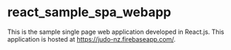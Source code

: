 # react_sample_spa_webapp
This is the sample single page web application developed in React.js. This application is hosted at https://judo-nz.firebaseapp.com/.
